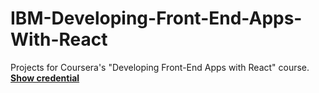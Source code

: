 # IBM-Developing-Front-End-Apps-With-React
Projects for Coursera's "Developing Front-End Apps with React" course.
<a href="https://www.coursera.org/account/accomplishments/certificate/D58P4FW2JMTR" ><strong>Show credential </strong></a>


